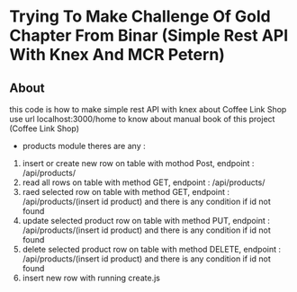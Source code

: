 # Trying To Make Challenge Of Gold Chapter From Binar (Simple Rest API With Knex And MCR Petern)

## About
this code is how to make simple rest API with knex about Coffee Link Shop
use url localhost:3000/home to know about manual book of this project (Coffee Link Shop)
* products module
theres are any :
1. insert or create new row on table with mothod Post, endpoint : /api/products/
2. read all rows on table with method GET, endpoint : /api/products/
3. raed selected row on table with method GET, endpoint : /api/products/(insert id product) and there is any condition if id not found
4. update selected product row on table with method PUT, endpoint : /api/products/(insert id product) and there is any condition if id not found
5. delete selected product row on table with method DELETE, endpoint : /api/products/(insert id product) and there is any condition if id not found
6. insert new row with running create.js
